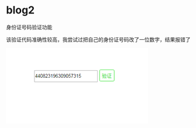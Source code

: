 # blog2
身份证号码验证功能

该验证代码准确性较高，我尝试过把自己的身份证号码改了一位数字，结果报错了

![image](https://github.com/suhuixiao/blog2/blob/master/1.png)
